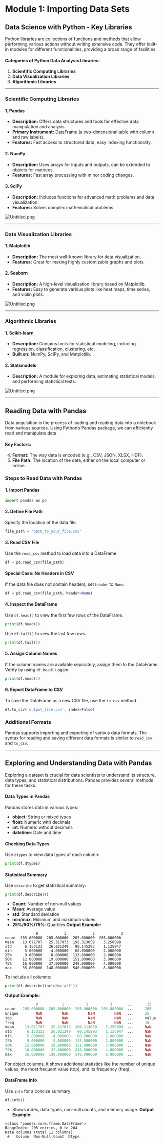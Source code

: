 

# Module 1: Importing Data Sets
## Data Science with Python - Key Libraries
Python libraries are collections of functions and methods that allow performing various actions without writing extensive code. They offer built-in modules for different functionalities, providing a broad range of facilities.
#### Categories of Python Data Analysis Libraries:
1. **Scientific Computing Libraries**
2. **Data Visualization Libraries**
3. **Algorithmic Libraries**

___
### Scientific Computing Libraries
#### 1. **Pandas**
- **Description:** Offers data structures and tools for effective data manipulation and analysis.
- **Primary Instrument:** DataFrame (a two-dimensional table with column and row labels).
- **Features:** Fast access to structured data, easy indexing functionality.
#### 2. **NumPy**
- **Description:** Uses arrays for inputs and outputs, can be extended to objects for matrices.
- **Features:** Fast array processing with minor coding changes.
#### 3. **SciPy**
- **Description:** Includes functions for advanced math problems and data visualization.
- **Features:** Solves complex mathematical problems.

![Untitled.png](https://prod-files-secure.s3.us-west-2.amazonaws.com/03e82b26-cccb-4906-bb56-adabcbdc0655/997ac361-58a8-4f04-bb0f-79fea4baa761/Untitled.png?X-Amz-Algorithm=AWS4-HMAC-SHA256&X-Amz-Content-Sha256=UNSIGNED-PAYLOAD&X-Amz-Credential=ASIAZI2LB466RF7SJEFU%2F20250309%2Fus-west-2%2Fs3%2Faws4_request&X-Amz-Date=20250309T003535Z&X-Amz-Expires=3600&X-Amz-Security-Token=IQoJb3JpZ2luX2VjECAaCXVzLXdlc3QtMiJHMEUCIQCKtjMDu2AAtph7o%2FQ%2Bl5BvcVIcOhACEBKWl3NsRuoL9QIgIrKEm0%2BwlRFpWAvpwf2Yr37oo7C2Cqu7yyY3%2F1rnio8q%2FwMIaRAAGgw2Mzc0MjMxODM4MDUiDK%2FDz66%2FRuvE6XcxsSrcA4truXSGO2RG8EY%2FeZqroWr4hueOKBchSmnxhMtszPTX8yULxr7E%2BOWCKz697NA2xhimC%2FnOMSE3nZwrRmU3PTcf%2BDJQRtQRBvbg6B6b9p6l45d2UAoG4C1nfXtQl290qWOmQaHoIv4Pp97kJH%2ByM2rDDDQn5MnWTEjSBJF2sapkvMQ0kv6OIRfOlJRyWZYbavNadZR9GR68reFaaloIbUYiJJ8NNWuf5w6nHSQK61o5yPxrD2755jMZtcVuB6VUiBet%2BVp%2FiH50EyHXuMLeyt4aGnG0jkOyOem%2F%2BzwEGENq%2Bvd7imYaBx0BjmTxXF3XtJu3Wv%2F%2FBEBFdekEAcBkH9hpvEpJtGZ1lqGTN9nQiCOh4KGdYOji8hjCHKXcRe2rZojYodKOE5dZJe6EPEdx7J9JfAL1FoYslWcMC%2BLkpgzD0qp8dXbtShgF5ACB6dsuTdBzJ%2B2P0GyJkCRKdphxtKPJrUoEU7sOryRtHJlJF9VRZkhbqTgzugq1vyb%2FYbjKilO6cp%2Fq3FrFZnzYpaWgDgk47OmFUcsMcs0Llgrqe8S2Yq7%2BUoLCepE7XH7fkJERAc%2F8hyuCKuR%2F51OYyBqYUzOaHN0Rl0y4rRFDdsSGJIrKw0RQrpGKb9Ubw8aGMOGps74GOqUBSh9RlIITARLM3CQCHEH47D4PqPuMb1Z6CNEkfZ0c1HkSTTHrq2S83txvhSNaLkp3Kjukudh7wwt6TtZTBE1r4S8txB6VUkOeYl1nGztyBIMDoX%2FlW6gDKbOgq714BTowHA8dhZXc4466vq6EZURtO6aUXzLwGGg0BHZELYz%2BhTTny76z6vPYmaNTXrnwMOSUBLSep2WbW7JH00GUzBTy4G4Iaf93&X-Amz-Signature=c8e582e4f83ba7e8e69e5a2df06b7514c639760d799f3e93636f8f1f726b0d7b&X-Amz-SignedHeaders=host&x-id=GetObject)
___
### Data Visualization Libraries
#### 1. **Matplotlib**
- **Description:** The most well-known library for data visualization.
- **Features:** Great for making highly customizable graphs and plots.
#### 2. **Seaborn**
- **Description:** A high-level visualization library based on Matplotlib.
- **Features:** Easy to generate various plots like heat maps, time series, and violin plots.

![Untitled.png](https://prod-files-secure.s3.us-west-2.amazonaws.com/03e82b26-cccb-4906-bb56-adabcbdc0655/733d1e42-5a53-4fd8-90c1-3d85254369a6/Untitled.png?X-Amz-Algorithm=AWS4-HMAC-SHA256&X-Amz-Content-Sha256=UNSIGNED-PAYLOAD&X-Amz-Credential=ASIAZI2LB46624GT7WH5%2F20250309%2Fus-west-2%2Fs3%2Faws4_request&X-Amz-Date=20250309T003532Z&X-Amz-Expires=3600&X-Amz-Security-Token=IQoJb3JpZ2luX2VjECAaCXVzLXdlc3QtMiJHMEUCIQCzTMOUCdfdmkFYzyDz014lnCwi7DNbkBViD%2BByW5079QIgVg1cZcSvwsQf0M7gE4AnLKqWKkJJenSnxpkDJz9Gcboq%2FwMIaRAAGgw2Mzc0MjMxODM4MDUiDKAZFiZTFrsGVNT8ECrcA%2FZsbPNduma1x5G3hBv2a92Dvg2JdeObunNt3hIKa3kebArGk4XKEjxT714vllQLzaCw%2BXVh%2B2YPqNFqDPo9DzaK6bjVYgfpF8qpce0i%2FEYCNNAuxr%2BqdH80TJ6ZasjCVFezqTNNlbZPsQEA8Ftp1rCzAa1WfJaLGDMXOmlZE%2BBsHAAh0OJCOzDyQ%2FwRhCIlUy09zedl36ntCDw%2BTN1jEbee4Hbi%2FgxJ%2B5%2F8Z7W5eXiyPt93aPTP6sfdciJGwXv6RWa7s8NzzkcO%2Bqkwl8QhwhjcMAk7UFTF0e8CvbLIy7TYzWA1fRz0BW2Mlp6DWEbonOxYeVQKs%2FLK0M5t%2FGcfiaNPAq6kSiZ%2Bz%2Bpss6kfiBnnJkBvQVBa3pVajJIMCNr8IQV5H4cvcp%2Bg00Xijkdhu7ho4GmbZ2H98iW3guJ2a0OHJ3j9Wl89EjrrJx%2FJK0KCG%2BKPGHsdlr2sqt92In%2BUqJjxrlhEcSovdUlSiMGlt0MgC3WBntRPIfnzvpmBT7RZdpQgkaOyFFh23eWRnrVRmGuzQskDLksXsfMHW%2BFASsM4tR%2Fdn7sRw59r%2FyIVncT%2BCFgRTf295iPR1eAp7U3Oy7gAjZDHyKbY1XcSpcZ%2F7mYUzAikglTuKK%2FiK5uIMLmps74GOqUB2bDPmPG2tUdTmnMSNVPcEbKw5Lt5ulM716F%2BFPGGarNK77%2Fzr5LMnxAjawHHzaWKET4YLNK3OZVo%2BpOON%2B9ahrN3XuBJdyx8O8OfZTw114qzGa3A5v5P%2Bu9yLVrMXZOsOgbQ5PUXrgG2BMfFmwL%2BPwF4oXHavLDMckpBlX6carSMarSPCzd1WC0thgghUn2scrmsroLwNzjZrOU4Kwe%2BtJvq2Xvr&X-Amz-Signature=66be680e20c49c51053e268cfb23054fbb19d135c21d32eecd0d9b94bbd0649e&X-Amz-SignedHeaders=host&x-id=GetObject)
___
### Algorithmic Libraries
#### 1. **Scikit-learn**
- **Description:** Contains tools for statistical modeling, including regression, classification, clustering, etc.
- **Built on:** NumPy, SciPy, and Matplotlib.
#### 2. **Statsmodels**
- **Description:** A module for exploring data, estimating statistical models, and performing statistical tests.

![Untitled.png](https://prod-files-secure.s3.us-west-2.amazonaws.com/03e82b26-cccb-4906-bb56-adabcbdc0655/c62885f5-417d-4179-834f-d68f8f2bdf39/Untitled.png?X-Amz-Algorithm=AWS4-HMAC-SHA256&X-Amz-Content-Sha256=UNSIGNED-PAYLOAD&X-Amz-Credential=ASIAZI2LB46624GT7WH5%2F20250309%2Fus-west-2%2Fs3%2Faws4_request&X-Amz-Date=20250309T003532Z&X-Amz-Expires=3600&X-Amz-Security-Token=IQoJb3JpZ2luX2VjECAaCXVzLXdlc3QtMiJHMEUCIQCzTMOUCdfdmkFYzyDz014lnCwi7DNbkBViD%2BByW5079QIgVg1cZcSvwsQf0M7gE4AnLKqWKkJJenSnxpkDJz9Gcboq%2FwMIaRAAGgw2Mzc0MjMxODM4MDUiDKAZFiZTFrsGVNT8ECrcA%2FZsbPNduma1x5G3hBv2a92Dvg2JdeObunNt3hIKa3kebArGk4XKEjxT714vllQLzaCw%2BXVh%2B2YPqNFqDPo9DzaK6bjVYgfpF8qpce0i%2FEYCNNAuxr%2BqdH80TJ6ZasjCVFezqTNNlbZPsQEA8Ftp1rCzAa1WfJaLGDMXOmlZE%2BBsHAAh0OJCOzDyQ%2FwRhCIlUy09zedl36ntCDw%2BTN1jEbee4Hbi%2FgxJ%2B5%2F8Z7W5eXiyPt93aPTP6sfdciJGwXv6RWa7s8NzzkcO%2Bqkwl8QhwhjcMAk7UFTF0e8CvbLIy7TYzWA1fRz0BW2Mlp6DWEbonOxYeVQKs%2FLK0M5t%2FGcfiaNPAq6kSiZ%2Bz%2Bpss6kfiBnnJkBvQVBa3pVajJIMCNr8IQV5H4cvcp%2Bg00Xijkdhu7ho4GmbZ2H98iW3guJ2a0OHJ3j9Wl89EjrrJx%2FJK0KCG%2BKPGHsdlr2sqt92In%2BUqJjxrlhEcSovdUlSiMGlt0MgC3WBntRPIfnzvpmBT7RZdpQgkaOyFFh23eWRnrVRmGuzQskDLksXsfMHW%2BFASsM4tR%2Fdn7sRw59r%2FyIVncT%2BCFgRTf295iPR1eAp7U3Oy7gAjZDHyKbY1XcSpcZ%2F7mYUzAikglTuKK%2FiK5uIMLmps74GOqUB2bDPmPG2tUdTmnMSNVPcEbKw5Lt5ulM716F%2BFPGGarNK77%2Fzr5LMnxAjawHHzaWKET4YLNK3OZVo%2BpOON%2B9ahrN3XuBJdyx8O8OfZTw114qzGa3A5v5P%2Bu9yLVrMXZOsOgbQ5PUXrgG2BMfFmwL%2BPwF4oXHavLDMckpBlX6carSMarSPCzd1WC0thgghUn2scrmsroLwNzjZrOU4Kwe%2BtJvq2Xvr&X-Amz-Signature=50334cdec1c839510abc65a6122fbb7155671e6c5c5cc831efb7532b8a4bca8f&X-Amz-SignedHeaders=host&x-id=GetObject)
___
## Reading Data with Pandas
Data acquisition is the process of loading and reading data into a notebook from various sources. Using Python’s Pandas package, we can efficiently read and manipulate data.
#### Key Factors:
4. **Format:** The way data is encoded (e.g., CSV, JSON, XLSX, HDF).
5. **File Path:** The location of the data, either on the local computer or online.
### Steps to Read Data with Pandas
#### 1. **Import Pandas**
```python
import pandas as pd
```
#### 2. **Define File Path**
Specify the location of the data file.
```python
file_path = 'path_to_your_file.csv'
```
#### 3. **Read CSV File**
Use the `read_csv` method to load data into a DataFrame.
```python
df = pd.read_csv(file_path)
```
#### Special Case: No Headers in CSV
If the data file does not contain headers, set `header` to `None`.
```python
df = pd.read_csv(file_path, header=None)
```
#### 4. **Inspect the DataFrame**
Use `df.head()` to view the first few rows of the DataFrame.
```python
print(df.head())
```
Use `df.tail()` to view the last few rows.
```python
print(df.tail())
```
#### 5. **Assign Column Names**
If the column names are available separately, assign them to the DataFrame.
Verify by using `df.head()` again.
```python
print(df.head())
```
#### 6. **Export DataFrame to CSV**
To save the DataFrame as a new CSV file, use the `to_csv` method.
```python
df.to_csv('output_file.csv', index=False)
```
### Additional Formats
Pandas supports importing and exporting of various data formats. The syntax for reading and saving different data formats is similar to `read_csv` and `to_csv`.
___
## Exploring and Understanding Data with Pandas
Exploring a dataset is crucial for data scientists to understand its structure, data types, and statistical distributions. Pandas provides several methods for these tasks.
#### Data Types in Pandas
Pandas stores data in various types:
- **object**: String or mixed types
- **float**: Numeric with decimals
- **int**: Numeric without decimals
- **datetime**: Date and time
#### Checking Data Types
Use `dtypes` to view data types of each column:
```python
print(df.dtypes)
```
#### Statistical Summary
Use `describe` to get statistical summary:
```python
print(df.describe())
```
- **Count**: Number of non-null values
- **Mean**: Average value
- **std**: Standard deviation
- **min/max**: Minimum and maximum values
- **25%/50%/75%**: Quartiles
**Output Example:**
```plain text
              0            1            2            3
count  205.000000  205.000000  205.000000  205.000000
mean    13.071707   25.317073  198.313659    3.256098
std      6.153123   26.021249   90.145293    1.125947
min      5.000000    4.000000   68.000000    2.000000
25%      9.000000    8.000000  113.000000    2.000000
50%     12.000000   19.000000  151.000000    3.000000
75%     16.000000   37.000000  248.000000    4.000000
max     35.000000  148.000000  540.000000    8.000000
```
To include all columns:
```python
print(df.describe(include='all'))
```
**Output Example:**
```r
              0           1          2          3       ...      25       26       27
count   205.000000  205.000000  205.000000  205.000000  ...     205      205      205
unique        NaN         NaN         NaN         NaN   ...     25       25       25
top           NaN         NaN         NaN         NaN   ...     value    value    value
freq          NaN         NaN         NaN         NaN   ...     10       10       10
mean     13.071707   25.317073  198.313659    3.256098  ...     NaN      NaN      NaN
std       6.153123   26.021249   90.145293    1.125947  ...     NaN      NaN      NaN
min       5.000000    4.000000   68.000000    2.000000  ...     NaN      NaN      NaN
25%       9.000000    8.000000  113.000000    2.000000  ...     NaN      NaN      NaN
50%      12.000000   19.000000  151.000000    3.000000  ...     NaN      NaN      NaN
75%      16.000000   37.000000  248.000000    4.000000  ...     NaN      NaN      NaN
max      35.000000  148.000000  540.000000    8.000000  ...     NaN      NaN      NaN
```
For object columns, it shows additional statistics like the number of unique values, the most frequent value (top), and its frequency (freq).
#### DataFrame Info
Use `info` for a concise summary:
```python
df.info()
```
- Shows index, data types, non-null counts, and memory usage.
**Output Example:**
```less
<class 'pandas.core.frame.DataFrame'>
RangeIndex: 205 entries, 0 to 204
Data columns (total 11 columns):
 #   Column  Non-Null Count  Dtype
